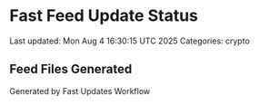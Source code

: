 # Fast Feed Update Status
Last updated: Mon Aug  4 16:30:15 UTC 2025
Categories: crypto

## Feed Files Generated

Generated by Fast Updates Workflow
